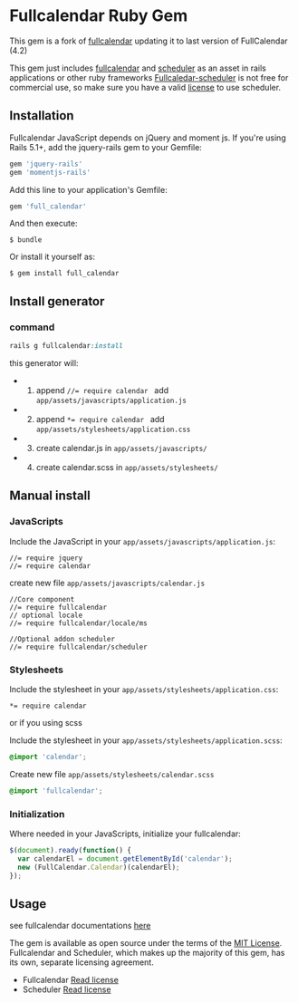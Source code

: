 # Fullcalendar Ruby Gem

This gem is a fork of [fullcalendar](https://github.com/mkhairi/fullcalendar) updating it to last version of FullCalendar (4.2)

This gem just includes [fullcalendar](https://fullcalendar.io/) and [scheduler](https://fullcalendar.io/scheduler/) as an asset in rails applications or other ruby frameworks
[Fullcaledar-scheduler](https://fullcalendar.io/scheduler/) is not free for commercial use, so make sure you have a valid [license](https://fullcalendar.io/scheduler/license/) to use scheduler.


## Installation

Fullcalendar JavaScript depends on jQuery and moment js. If you're using Rails 5.1+, add the jquery-rails gem to your Gemfile:

```ruby
gem 'jquery-rails'
gem 'momentjs-rails'
```

Add this line to your application's Gemfile:

```ruby
gem 'full_calendar'
```

And then execute:

    $ bundle

Or install it yourself as:

    $ gem install full_calendar


## Install generator

### command
```ruby
rails g fullcalendar:install
```

this generator will:
  -  1. append ```//= require calendar ``` add `app/assets/javascripts/application.js`
  -  2. append ```*= require calendar ``` add `app/assets/stylesheets/application.css`
  -  3. create calendar.js  in ```app/assets/javascripts/```
  -  4. create calendar.scss in  ```app/assets/stylesheets/```

## Manual install

### JavaScripts

Include the JavaScript in your `app/assets/javascripts/application.js`:
```
//= require jquery
//= require calendar

```
create new file `app/assets/javascripts/calendar.js`
```
//Core component
//= require fullcalendar
// optional locale
//= require fullcalendar/locale/ms

//Optional addon scheduler
//= require fullcalendar/scheduler

```

### Stylesheets
Include the stylesheet in your `app/assets/stylesheets/application.css`:
```
*= require calendar
```

or if you using scss

Include the stylesheet in your `app/assets/stylesheets/application.scss`:
```scss
@import 'calendar';
```

Create new file `app/assets/stylesheets/calendar.scss`
```scss
@import 'fullcalendar';
```

### Initialization
Where needed in your JavaScripts, initialize your fullcalendar:

```js
$(document).ready(function() {
  var calendarEl = document.getElementById('calendar');
  new (FullCalendar.Calendar)(calendarEl);
});
```

## Usage
see fullcalendar documentations [here](https://fullcalendar.io/docs)

The gem is available as open source under the terms of the [MIT License](https://opensource.org/licenses/MIT).
Fullcalendar and Scheduler, which makes up the majority of this gem, has its own, separate licensing  agreement.
- Fullcalendar [Read license](https://github.com/fullcalendar/fullcalendar/blob/master/LICENSE.txt)
- Scheduler [Read license](https://github.com/fullcalendar/fullcalendar-scheduler/blob/master/LICENSE.md)

